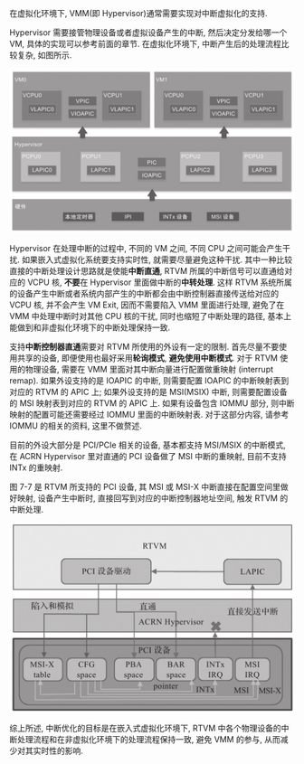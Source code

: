 
在虚拟化环境下, VMM(即 Hypervisor)通常需要实现对中断虚拟化的支持.

Hypervisor 需要接管物理设备或者虚拟设备产生的中断, 然后决定分发给哪一个 VM, 具体的实现可以参考前面的章节. 在虚拟化环境下, 中断产生后的处理流程比较复杂, 如图所示.

![2024-10-24-18-26-54.png](./images/2024-10-24-18-26-54.png)

Hypervisor 在处理中断的过程中, 不同的 VM 之间, 不同 CPU 之间可能会产生干扰. 如果嵌入式虚拟化系统要支持实时性, 就需要尽量避免这种干扰. 其中一种比较直接的中断处理设计思路就是使能**中断直通**, RTVM 所属的中断信号可以直通给对应的 VCPU 核, **不要**在 Hypervisor 里面做中断的**中转处理**. 这样 RTVM 系统所属的设备产生中断或者系统内部产生的中断都会由中断控制器直接传送给对应的 VCPU 核, 并不会产生 VM Exit, 因而不需要陷入 VMM 里面进行处理, 避免了在 VMM 中处理中断时对其他 CPU 核的干扰, 同时也缩短了中断处理的路径, 基本上能做到和非虚拟化环境下的中断处理保持一致.

支持**中断控制器直通**需要对 RTVM 所使用的外设有一定的限制. 首先尽量不要使用共享的设备, 即便使用也最好采用**轮询模式**, **避免使用中断模式**. 对于 RTVM 使用的物理设备, 需要在 VMM 里面对其中断向量进行配置做重映射 (interrupt remap). 如果外设支持的是 IOAPIC 的中断, 则需要配置 IOAPIC 的中断映射表到对应的 RTVM 的 APIC 上; 如果外设支持的是 MSI(MSIX) 中断, 则需要配置设备的 MSI 映射表到对应的 RTVM 的 APIC 上. 如果有设备包含 IOMMU 部分, 则中断映射的配置可能还需要经过 IOMMU 里面的中断映射表. 对于这部分内容, 请参考 IOMMU 的相关的资料, 这里不做赘述.

目前的外设大部分是 PCI/PCIe 相关的设备, 基本都支持 MSI/MSIX 的中断模式, 在 ACRN Hypervisor 里对直通的 PCI 设备做了 MSI 中断的重映射, 目前不支持 INTx 的重映射.

图 7-7 是 RTVM 所支持的 PCI 设备, 其 MSI 或 MSI-X 中断直接在配置空间里做好映射, 设备产生中断时, 直接回写到对应的中断控制器地址空间, 触发 RTVM 的中断处理.

![2024-10-24-18-27-26.png](./images/2024-10-24-18-27-26.png)

综上所述, 中断优化的目标是在嵌入式虚拟化环境下, RTVM 中各个物理设备的中断处理流程和在非虚拟化环境下的处理流程保持一致, 避免 VMM 的参与, 从而减少对其实时性的影响.
